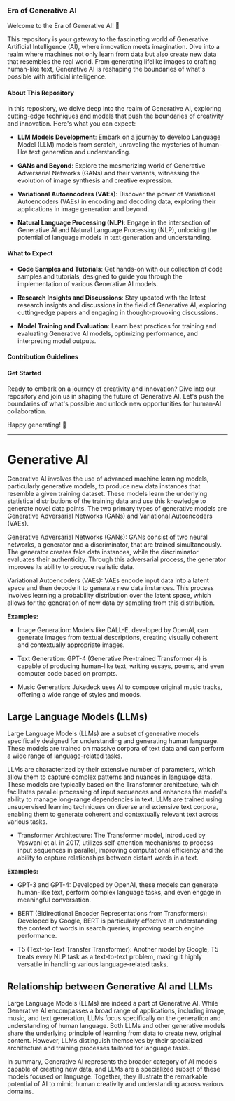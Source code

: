 ### Era of Generative AI

Welcome to the Era of Generative AI! 🚀

This repository is your gateway to the fascinating world of Generative Artificial Intelligence (AI), where innovation meets imagination. Dive into a realm where machines not only learn from data but also create new data that resembles the real world. From generating lifelike images to crafting human-like text, Generative AI is reshaping the boundaries of what's possible with artificial intelligence.

#### About This Repository

In this repository, we delve deep into the realm of Generative AI, exploring cutting-edge techniques and models that push the boundaries of creativity and innovation. Here's what you can expect:

- **LLM Models Development**: Embark on a journey to develop Language Model (LLM) models from scratch, unraveling the mysteries of human-like text generation and understanding.

- **GANs and Beyond**: Explore the mesmerizing world of Generative Adversarial Networks (GANs) and their variants, witnessing the evolution of image synthesis and creative expression.

- **Variational Autoencoders (VAEs)**: Discover the power of Variational Autoencoders (VAEs) in encoding and decoding data, exploring their applications in image generation and beyond.

- **Natural Language Processing (NLP)**: Engage in the intersection of Generative AI and Natural Language Processing (NLP), unlocking the potential of language models in text generation and understanding.

#### What to Expect

- **Code Samples and Tutorials**: Get hands-on with our collection of code samples and tutorials, designed to guide you through the implementation of various Generative AI models.

- **Research Insights and Discussions**: Stay updated with the latest research insights and discussions in the field of Generative AI, exploring cutting-edge papers and engaging in thought-provoking discussions.

- **Model Training and Evaluation**: Learn best practices for training and evaluating Generative AI models, optimizing performance, and interpreting model outputs.

#### Contribution Guidelines


#### Get Started

Ready to embark on a journey of creativity and innovation? Dive into our repository and join us in shaping the future of Generative AI. Let's push the boundaries of what's possible and unlock new opportunities for human-AI collaboration.

Happy generating! 🌟

---


# Generative AI

Generative AI involves the use of advanced machine learning models, particularly generative models, to produce new data instances that resemble a given training dataset. These models learn the underlying statistical distributions of the training data and use this knowledge to generate novel data points. The two primary types of generative models are Generative Adversarial Networks (GANs) and Variational Autoencoders (VAEs).

Generative Adversarial Networks (GANs): GANs consist of two neural networks, a generator and a discriminator, that are trained simultaneously. The generator creates fake data instances, while the discriminator evaluates their authenticity. Through this adversarial process, the generator improves its ability to produce realistic data.

Variational Autoencoders (VAEs): VAEs encode input data into a latent space and then decode it to generate new data instances. This process involves learning a probability distribution over the latent space, which allows for the generation of new data by sampling from this distribution.

**Examples:**

- Image Generation: Models like DALL-E, developed by OpenAI, can generate images from textual descriptions, creating visually coherent and contextually appropriate images.

- Text Generation: GPT-4 (Generative Pre-trained Transformer 4) is capable of producing human-like text, writing essays, poems, and even computer code based on prompts.

- Music Generation: Jukedeck uses AI to compose original music tracks, offering a wide range of styles and moods.




## Large Language Models (LLMs)

Large Language Models (LLMs) are a subset of generative models specifically designed for understanding and generating human language. These models are trained on massive corpora of text data and can perform a wide range of language-related tasks.

LLMs are characterized by their extensive number of parameters, which allow them to capture complex patterns and nuances in language data. These models are typically based on the Transformer architecture, which facilitates parallel processing of input sequences and enhances the model's ability to manage long-range dependencies in text. LLMs are trained using unsupervised learning techniques on diverse and extensive text corpora, enabling them to generate coherent and contextually relevant text across various tasks.

- Transformer Architecture: The Transformer model, introduced by Vaswani et al. in 2017, utilizes self-attention mechanisms to process input sequences in parallel, improving computational efficiency and the ability to capture relationships between distant words in a text.

**Examples:**

- GPT-3 and GPT-4: Developed by OpenAI, these models can generate human-like text, perform complex language tasks, and even engage in meaningful conversation.

- BERT (Bidirectional Encoder Representations from Transformers): Developed by Google, BERT is particularly effective at understanding the context of words in search queries, improving search engine performance.

- T5 (Text-to-Text Transfer Transformer): Another model by Google, T5 treats every NLP task as a text-to-text problem, making it highly versatile in handling various language-related tasks.

## Relationship between Generative AI and LLMs
Large Language Models (LLMs) are indeed a part of Generative AI. While Generative AI encompasses a broad range of applications, including image, music, and text generation, LLMs focus specifically on the generation and understanding of human language. Both LLMs and other generative models share the underlying principle of learning from data to create new, original content. However, LLMs distinguish themselves by their specialized architecture and training processes tailored for language tasks.

In summary, Generative AI represents the broader category of AI models capable of creating new data, and LLMs are a specialized subset of these models focused on language. Together, they illustrate the remarkable potential of AI to mimic human creativity and understanding across various domains.
